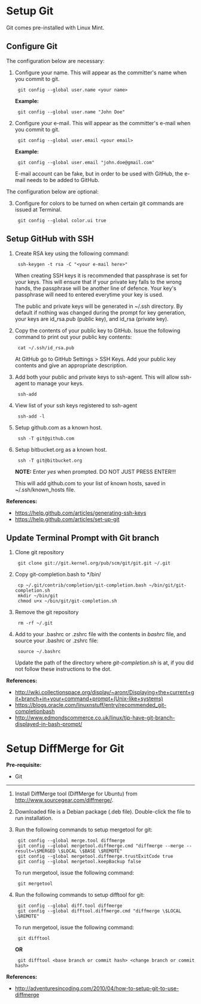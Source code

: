 Setup Git
=========

Git comes pre-installed with Linux Mint.


Configure Git
-------------

The configuration below are necessary:

1. Configure your name. This will appear as the committer's name when you commit to git.

		git config --global user.name <your name>


	**Example:**

		git config --global user.name "John Doe"


2. Configure your e-mail. This will appear as the committer's e-mail when you commit to git.

		git config --global user.email <your email>
	**Example:**

		git config --global user.email "john.doe@gmail.com"


	E-mail account can be fake, but in order to be used with GitHub, the e-mail needs to be added to GitHub.


The configuration below are optional:

3. Configure for colors to be turned on when certain git commands are issued at Terminal.

		git config --global color.ui true


Setup GitHub with SSH
---------------------

1. Create RSA key using the following command:

		ssh-keygen -t rsa -C "<your e-mail here>"


	When creating SSH keys it is recommended that passphrase is set for your keys. This will ensure that if your private key falls to the wrong hands, the passphrase will be another line of defence. Your key's passphrase will need to entered everytime your key is used.

	The public and private keys will be generated in ~/.ssh directory. By default if nothing was changed during the prompt for key generation, your keys are id_rsa.pub (public key), and id_rsa (private key).

2. Copy the contents of your public key to GitHub. Issue the following command to print out your public key contents:

		cat ~/.ssh/id_rsa.pub

	At GitHub go to GitHub Settings > SSH Keys. Add your public key contents and give an appropriate description.

3. Add both  your public and private keys to ssh-agent. This will allow ssh-agent to manage your keys.

		ssh-add


4. View list of your ssh keys registered to ssh-agent

		ssh-add -l


5. Setup github.com as a known host.

		ssh -T git@github.com


6. Setup bitbucket.org as a known host.

		ssh -T git@bitbucket.org


	**NOTE:** Enter _yes_ when prompted. DO NOT JUST PRESS ENTER!!!

	This will add github.com to your list of known hosts, saved in ~/.ssh/known_hosts file.


**References:**
* https://help.github.com/articles/generating-ssh-keys
* https://help.github.com/articles/set-up-git


Update Terminal Prompt with Git branch
--------------------------------------

1. Clone git repository

		git clone git://git.kernel.org/pub/scm/git/git.git ~/.git


2. Copy git-completion.bash to */bin/

		cp ~/.git/contrib/completion/git-completion.bash ~/bin/git/git-completion.sh
		mkdir ~/bin/git
		chmod u+x ~/bin/git/git-completion.sh


3. Remove the git repository

		rm -rf ~/.git


4. Add to your .bashrc or .zshrc file with the contents in _bashrc_ file, and source your .bashrc or .zshrc file:

		source ~/.bashrc

	Update the path of the directory where _git-completion.sh_ is at, if you did not follow these instructions to the dot.


**References:**
* http://wiki.collectionspace.org/display/~aronr/Displaying+the+current+git+branch+in+your+command+prompt+(Unix-like+systems)
* https://blogs.oracle.com/linuxnstuff/entry/recommended_git-completionbash
* http://www.edmondscommerce.co.uk/linux/tip-have-git-branch-displayed-in-bash-prompt/



Setup DiffMerge for Git
========================

**Pre-requisite:**
* Git


----


1. Install DiffMerge tool (DiffMerge for Ubuntu) from http://www.sourcegear.com/diffmerge/.

2. Downloaded file is a Debian package (.deb file). Double-click the file to run installation.

3. Run the following commands to setup mergetool for git:

		git config --global merge.tool diffmerge
		git config --global mergetool.diffmerge.cmd "diffmerge --merge --result=\$MERGED \$LOCAL \$BASE \$REMOTE"
		git config --global mergetool.diffmerge.trustExitCode true
		git config --global mergetool.keepBackup false


	To run mergetool, issue the following command:

		git mergetool


4. Run the following commands to setup difftool for git:

		git config --global diff.tool diffmerge
		git config --global difftool.diffmerge.cmd "diffmerge \$LOCAL \$REMOTE"


	To run mergetool, issue the following command:

		git difftool


	**OR**

		git difftool <base branch or commit hash> <change branch or commit hash>


**References:**
* http://adventuresincoding.com/2010/04/how-to-setup-git-to-use-diffmerge

